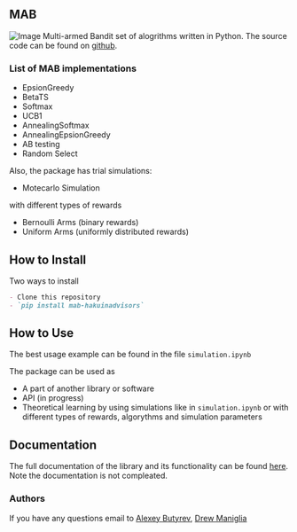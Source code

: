 ## MAB

![Image](https://multithreaded.stitchfix.com/assets/posts/2020-08-05-bandits/multi_armed_bandit.png)
Multi-armed Bandit set of alogrithms written in Python. The source code can be found on [github](https://github.com/alexeybutyrev/mab).

### List of MAB implementations


- EpsionGreedy
- BetaTS
- Softmax
- UCB1
- AnnealingSoftmax
- AnnealingEpsionGreedy
- AB testing
- Random Select

Also, the package has trial simulations:

- Motecarlo Simulation

with different types of rewards

- Bernoulli Arms (binary rewards)
- Uniform Arms   (uniformly distributed rewards)

## How to Install
Two ways to install

```markdown
- Clone this repository
- `pip install mab-hakuinadvisors`
```

## How to Use

The best usage example can be found in the file `simulation.ipynb`

The package can be used as
- A part of another library or software
- API (in progress)
- Theoretical learning by using simulations like in `simulation.ipynb` or with different types of rewards, algorythms and simulation parameters

## Documentation
The full documentation of the library and its functionality can be found [here](https://mab.readthedocs.io/en/latest/). Note the documentation is not compleated.


### Authors

If you have any questions email to [Alexey Butyrev](butirev@gmail.com), [Drew Maniglia](drew@hakuinadvisors.com)
